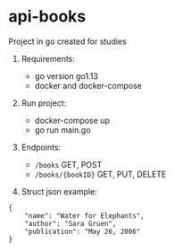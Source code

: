 # api-books
Project in go created for studies

1. Requirements:
    - go version go1.13
    - docker and docker-compose

2. Run project:
    - docker-compose up
    - go run main.go
    
3. Endpoints:
    - ```/books```  GET, POST
    - ```/books/{bookID}```  GET, PUT, DELETE
    
4. Struct json example:
````
{
	"name": "Water for Elephants",
	"author": "Sara Gruen",
	"publication": "May 26, 2006"
}
````